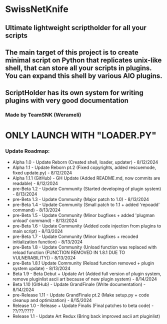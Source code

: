 # SwissNetKnife
## Ultimate lightweight scriptholder for all your scripts
## The main target of this project is to create minimal script on Python that replicates unix-like shell, that can store all your scripts in plugins. You can expand this shell by various AIO plugins.
## ScriptHolder has its own system for writing plugins with very good documentation

### Made by TeamSNK (Werameli)

# ONLY LAUNCH WITH "LOADER.PY"

### Update Roadmap:
- Alpha 1.0 - Update Reborn (Created shell, loader, updater) - 8/12/2024
- Alpha 1.1 - Update Reborn pt.2 (Fixed copyrights, added rescuemode, fixed update.py) - 8/12/2024
- Alpha 1.1.1 (GitHub) - GH Update (Added README.md, now commits are readable) - 8/12/2024
- pre-Beta 1.2 - Update Community (Started developing of plugin system) - 8/13/2024
- pre-Beta 1.3 - Update Community (Major patch to 1.0) - 8/13/2024
- pre-Beta 1.4 - Update Community (Small patch to 1.1 + added 'repoadd' command) - 8/13/2024
- pre-Beta 1.5 - Update Community (Minor bugfixes + added 'plugman unload' command) - 8/13/2024
- pre-Beta 1.6 - Update Community (Added code injection from plugins to main script) - 8/13/2024
- pre-Beta 1.7 - Update Community (Minor bugfixes + recoded initialization function) - 8/13/2024
- pre-Beta 1.8 - Update Community (Unload function was replaced with reload function (FUNCTION REMOVED IN 1.8.1 DUE TO VULNERABILITY)) - 8/13/2024
- pre-Beta 1.8.1 Update Community (Reload function removed + plugin system update) - 8/13/2024
- Beta 1.9 - Beta Debut + Update Art (Added full version of plugin system, remove pluginlist ascii art because of new plugin system) - 8/14/2024
- Beta 1.10 (GitHub) - Update GrandFinale (Write documentation) - 8/14/2024
- pre-Release 1.11 - Update GrandFinale pt.2 (Make setup.py + code cleanup and optimization) - 8/15/2024
- Release 1.0 - Release + Update Finalis (Final patches to beta code) - ??/??/????
- Release 1.1 - Update Art Redux (Bring back improved ascii art pluginlist)
